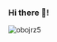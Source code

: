 ### Hi there 👋!
![obojrz5](https://user-images.githubusercontent.com/92451773/157330107-42394f9f-0a73-4549-90a3-0de17d6ccf83.gif)



<!--
**pedrobusta/pedrobusta** is a ✨ _special_ ✨ repository because its `README.md` (this file) appears on your GitHub profile.
![pixel](https://user-images.githubusercontent.com/92451773/157326918-2cc27579-792a-4390-ac9c-7709231dc028.gif)
Here are some ideas to get you started:

- 🔭 I’m currently working on ...
- 🌱 I’m currently learning ...
- 👯 I’m looking to collaborate on ...
- 🤔 I’m looking for help with ...
- 💬 Ask me about ...
- 📫 How to reach me: ...
- 😄 Pronouns: ...
- ⚡ Fun fact: ...
-->
